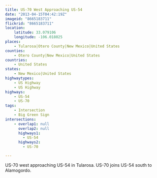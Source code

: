 ```yaml
---
title: US-70 West Approaching US-54
date: "2013-04-15T04:42:19Z"
imageid: "8665183711"
flickrid: "8665183711"
location:
    latitude: 33.079106
    longitude: -106.018025
places:
    - Tularosa|Otero County|New Mexico|United States
counties:
    - Otero County|New Mexico|United States
countries:
    - United States
states:
    - New Mexico|United States
highwaytypes:
    - US Highway
    - US Highway
highways:
    - US-54
    - US-70
tags:
    - Intersection
    - Big Green Sign
intersections:
    - overlap1: null
      overlap2: null
      highways1:
        - US-54
      highways2:
        - US-70

---
```

US-70 west approaching US-54 in Tularosa.  US-70 joins US-54 south to Alamogordo.